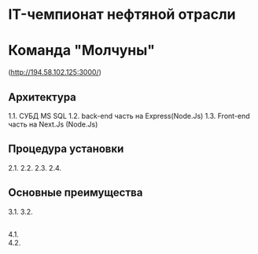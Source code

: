 # IT-чемпионат нефтяной отрасли
# Команда "Молчуны"

(http://194.58.102.125:3000/)

## Архитектура
1.1. СУБД MS SQL 
1.2. back-end часть на Express(Node.Js)
1.3. Front-end часть на Next.Js (Node.Js)

## Процедура установки
2.1. 
2.2. 
2.3. 
2.4. 

## Основные преимущества
3.1. 
3.2. 

## 
4.1.   
4.2.  
